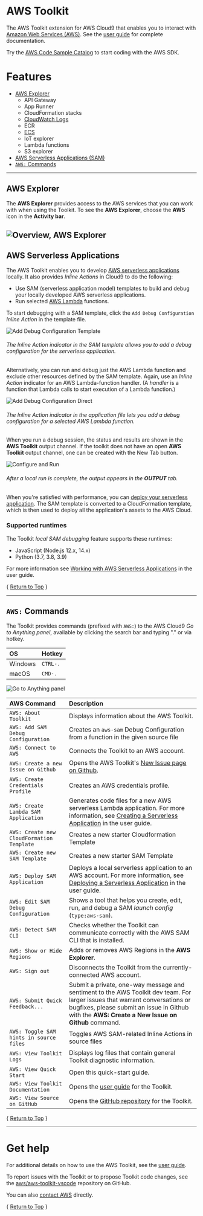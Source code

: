 # <a id="top"></a>AWS Toolkit

The AWS Toolkit extension for AWS Cloud9 that enables you to interact with [Amazon Web Services (AWS)](https://aws.amazon.com/what-is-aws/).
See the [user guide](https://docs.aws.amazon.com/cloud9/latest/user-guide/toolkit-welcome.html) for complete documentation.

Try the [AWS Code Sample Catalog](https://docs.aws.amazon.com/code-samples/latest/catalog/welcome.html) to start coding with the AWS SDK.

# <a id="features"></a>Features

-   [AWS Explorer](#ui-components-aws-expl)
    -   API Gateway
    -   App Runner
    -   CloudFormation stacks
    -   [CloudWatch Logs](https://docs.aws.amazon.com/cloud9/latest/user-guide/cloudwatch-logs-toolkit.html)
    -   ECR
    -   [ECS](https://docs.aws.amazon.com/toolkit-for-vscode/latest/userguide/ecs-exec.html)
    -   IoT explorer
    -   Lambda functions
    -   S3 explorer
-   [AWS Serverless Applications (SAM)](#sam-and-lambda)
-   [`AWS:` Commands](#aws-commands)

---

## <a id="ui-components-aws-expl"></a>AWS Explorer

The **AWS Explorer** provides access to the AWS services that you can work with when using the Toolkit. To see the **AWS Explorer**, choose the **AWS** icon in the **Activity bar**.

## ![Overview, AWS Explorer](./resources/marketplace/cloud9/overview-aws-explorer-en.png)

## <a id="sam-and-lambda"></a> AWS Serverless Applications

The AWS Toolkit enables you to develop [AWS serverless applications](https://aws.amazon.com/serverless/) locally. It also provides _Inline Actions_ in Cloud9 to do the following:

-   Use SAM (serverless application model) templates to build and debug your locally developed AWS serverless applications.
-   Run selected [AWS Lambda](https://aws.amazon.com/lambda/) functions.

To start debugging with a SAM template, click the `Add Debug Configuration` _Inline Action_ in the template file.

![Add Debug Configuration Template](./resources/marketplace/cloud9/Codelens-YAML-template.png)

###### The _Inline Action_ indicator in the SAM template allows you to add a debug configuration for the serverless application.</h6>

Alternatively, you can run and debug just the AWS Lambda function and exclude other resources defined by the SAM template. Again, use an _Inline Action_ indicator for an AWS Lambda-function handler. (A _handler_ is a function that Lambda calls to start execution of a Lambda function.)

![Add Debug Configuration Direct](./resources/marketplace/cloud9/Codelens-direct-function.png)

###### The _Inline Action_ indicator in the application file lets you add a debug configuration for a selected AWS Lambda function.

When you run a debug session, the status and results are shown in the **AWS Toolkit** output channel. If the toolkit does not have an open **AWS Toolkit** output channel, one can be created with the New Tab button.

![Configure and Run](./resources/marketplace/cloud9/sam-configure-and-run-still-en.png)

###### After a local run is complete, the output appears in the **OUTPUT** tab.

When you're satisfied with performance, you can [deploy your serverless application](https://docs.aws.amazon.com/cloud9/latest/user-guide/deploy-serverless-app.html). The SAM template is converted to a CloudFormation template, which is then used to deploy all the application's assets to the AWS Cloud.

### Supported runtimes

The Toolkit _local SAM debugging_ feature supports these runtimes:

-   JavaScript (Node.js 12.x, 14.x)
-   Python (3.7, 3.8, 3.9)

For more information see [Working with AWS Serverless Applications](https://docs.aws.amazon.com/cloud9/latest/user-guide/serverless-apps-toolkit.html) in the user guide.

{ [Return to Top](#top) }

---

## <a id="aws-commands"></a>`AWS:` Commands

The Toolkit provides commands (prefixed with `AWS:`) to the AWS Cloud9 _Go to Anything panel_, available by clicking the search bar and typing "." or via hotkey.

| OS      | Hotkey   |
| :------ | :------- |
| Windows | `CTRL-.` |
| macOS   | `CMD-.`  |

![Go to Anything panel](./resources/marketplace/cloud9/open-commands-en.png)

| AWS Command                               | Description                                                                                                                                                                                                                                |
| :---------------------------------------- | :----------------------------------------------------------------------------------------------------------------------------------------------------------------------------------------------------------------------------------------- |
| `AWS: About Toolkit`                      | Displays information about the AWS Toolkit.                                                                                                                                                                                                |
| `AWS: Add SAM Debug Configuration`        | Creates an `aws-sam` Debug Configuration from a function in the given source file                                                                                                                                                          |
| `AWS: Connect to AWS`                     | Connects the Toolkit to an AWS account.                                                                                                                                                                                                    |
| `AWS: Create a new Issue on Github`       | Opens the AWS Toolkit's [New Issue page on Github](https://github.com/aws/aws-toolkit-vscode/issues/new/choose).                                                                                                                           |
| `AWS: Create Credentials Profile`         | Creates an AWS credentials profile.                                                                                                                                                                                                        |
| `AWS: Create Lambda SAM Application`      | Generates code files for a new AWS serverless Lambda application. For more information, see [Creating a Serverless Application](https://docs.aws.amazon.com/cloud9/latest/user-guide/latest/user-guide/create-sam.html) in the user guide. |
| `AWS: Create new CloudFormation Template` | Creates a new starter Cloudformation Template                                                                                                                                                                                              |
| `AWS: Create new SAM Template`            | Creates a new starter SAM Template                                                                                                                                                                                                         |
| `AWS: Deploy SAM Application`             | Deploys a local serverless application to an AWS account. For more information, see [Deploying a Serverless Application](https://docs.aws.amazon.com/cloud9/latest/user-guide/deploy-serverless-app.html) in the user guide.               |
| `AWS: Edit SAM Debug Configuration`       | Shows a tool that helps you create, edit, run, and debug a SAM _launch config_ (`type:aws-sam`).                                                                                                                                           |
| `AWS: Detect SAM CLI`                     | Checks whether the Toolkit can communicate correctly with the AWS SAM CLI that is installed.                                                                                                                                               |
| `AWS: Show or Hide Regions`               | Adds or removes AWS Regions in the **AWS Explorer**.                                                                                                                                                                                       |
| `AWS: Sign out`                           | Disconnects the Toolkit from the currently-connected AWS account.                                                                                                                                                                          |
| `AWS: Submit Quick Feedback...`           | Submit a private, one-way message and sentiment to the AWS Toolkit dev team. For larger issues that warrant conversations or bugfixes, please submit an issue in Github with the **AWS: Create a New Issue on Github** command.            |
| `AWS: Toggle SAM hints in source files`   | Toggles AWS SAM-related Inline Actions in source files                                                                                                                                                                                     |
| `AWS: View Toolkit Logs`                  | Displays log files that contain general Toolkit diagnostic information.                                                                                                                                                                    |
| `AWS: View Quick Start`                   | Open this quick-start guide.                                                                                                                                                                                                               |
| `AWS: View Toolkit Documentation`         | Opens the [user guide](https://docs.aws.amazon.com/cloud9/latest/user-guide/toolkit-welcome.html) for the Toolkit.                                                                                                                         |
| `AWS: View Source on GitHub`              | Opens the [GitHub repository](https://github.com/aws/aws-toolkit-vscode) for the Toolkit.                                                                                                                                                  |

{ [Return to Top](#top) }

---

# <a id="get-help"></a>Get help

For additional details on how to use the AWS Toolkit, see the [user guide](https://docs.aws.amazon.com/cloud9/latest/user-guide/toolkit-welcome.html).

To report issues with the Toolkit or to propose Toolkit code changes, see the [aws/aws-toolkit-vscode](https://github.com/aws/aws-toolkit-vscode) repository on GitHub.

You can also [contact AWS](https://aws.amazon.com/contact-us/) directly.

{ [Return to Top](#top) }
